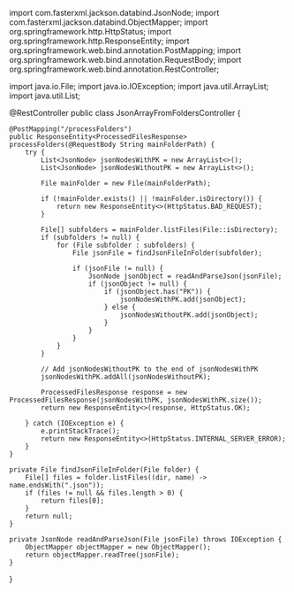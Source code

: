 import com.fasterxml.jackson.databind.JsonNode;
import com.fasterxml.jackson.databind.ObjectMapper;
import org.springframework.http.HttpStatus;
import org.springframework.http.ResponseEntity;
import org.springframework.web.bind.annotation.PostMapping;
import org.springframework.web.bind.annotation.RequestBody;
import org.springframework.web.bind.annotation.RestController;

import java.io.File;
import java.io.IOException;
import java.util.ArrayList;
import java.util.List;

@RestController
public class JsonArrayFromFoldersController {

    @PostMapping("/processFolders")
    public ResponseEntity<ProcessedFilesResponse> processFolders(@RequestBody String mainFolderPath) {
        try {
            List<JsonNode> jsonNodesWithPK = new ArrayList<>();
            List<JsonNode> jsonNodesWithoutPK = new ArrayList<>();

            File mainFolder = new File(mainFolderPath);

            if (!mainFolder.exists() || !mainFolder.isDirectory()) {
                return new ResponseEntity<>(HttpStatus.BAD_REQUEST);
            }

            File[] subfolders = mainFolder.listFiles(File::isDirectory);
            if (subfolders != null) {
                for (File subfolder : subfolders) {
                    File jsonFile = findJsonFileInFolder(subfolder);

                    if (jsonFile != null) {
                        JsonNode jsonObject = readAndParseJson(jsonFile);
                        if (jsonObject != null) {
                            if (jsonObject.has("PK")) {
                                jsonNodesWithPK.add(jsonObject);
                            } else {
                                jsonNodesWithoutPK.add(jsonObject);
                            }
                        }
                    }
                }
            }

            // Add jsonNodesWithoutPK to the end of jsonNodesWithPK
            jsonNodesWithPK.addAll(jsonNodesWithoutPK);

            ProcessedFilesResponse response = new ProcessedFilesResponse(jsonNodesWithPK, jsonNodesWithPK.size());
            return new ResponseEntity<>(response, HttpStatus.OK);

        } catch (IOException e) {
            e.printStackTrace();
            return new ResponseEntity<>(HttpStatus.INTERNAL_SERVER_ERROR);
        }
    }

    private File findJsonFileInFolder(File folder) {
        File[] files = folder.listFiles((dir, name) -> name.endsWith(".json"));
        if (files != null && files.length > 0) {
            return files[0];
        }
        return null;
    }

    private JsonNode readAndParseJson(File jsonFile) throws IOException {
        ObjectMapper objectMapper = new ObjectMapper();
        return objectMapper.readTree(jsonFile);
    }
}
